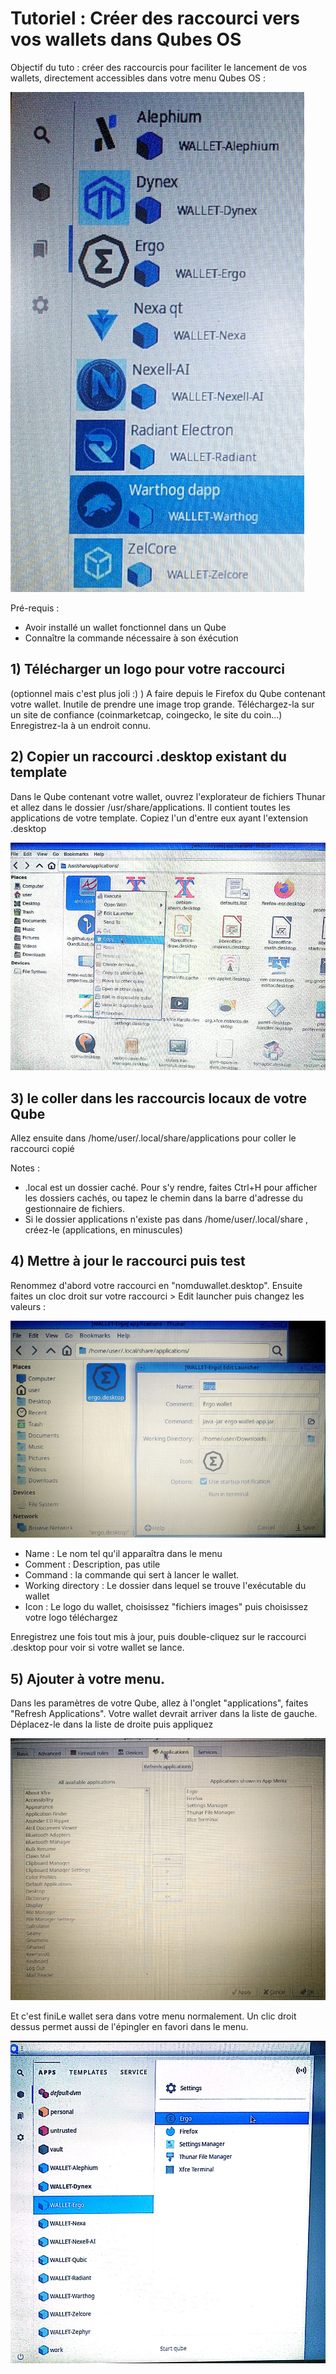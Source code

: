 # Tutoriel : Créer des raccourci vers vos wallets dans Qubes OS

Objectif du tuto : créer des raccourcis pour faciliter le lancement de vos wallets, directement accessibles dans votre menu Qubes OS :

![Qubes_Raccourcis00](/IMG/Qubes-raccourcis00.jpg)

Pré-requis :
- Avoir installé un wallet fonctionnel dans un Qube
- Connaître la commande nécessaire à son éxécution

## 1) Télécharger un logo pour votre raccourci

(optionnel mais c'est plus joli :) )
A faire depuis le Firefox du Qube contenant votre wallet. Inutile de prendre une image trop grande. Téléchargez-la sur un site de confiance (coinmarketcap, coingecko, le site du coin...)
Enregistrez-la à un endroit connu.

## 2) Copier un raccourci .desktop existant du template

Dans le Qube contenant votre wallet, ouvrez l'explorateur de fichiers Thunar et allez dans le dossier /usr/share/applications. Il contient toutes les applications de votre template. Copiez l'un d'entre eux ayant l'extension .desktop

![Qubes_Raccourcis03](/IMG/Qubes-raccourcis03.jpg)

## 3) le coller dans les raccourcis locaux de votre Qube

Allez ensuite dans /home/user/.local/share/applications pour coller le raccourci copié

Notes :
- .local est un dossier caché. Pour s'y rendre, faites Ctrl+H pour afficher les dossiers cachés, ou tapez le chemin dans la barre d'adresse du gestionnaire de fichiers.
- Si le dossier applications n'existe pas dans /home/user/.local/share , créez-le (applications, en minuscules)

## 4) Mettre à jour le raccourci puis test

Renommez d'abord votre raccourci en "nomduwallet.desktop".
Ensuite faites un cloc droit sur votre raccourci > Edit launcher puis changez les valeurs :

![Qubes_Raccourcis04](/IMG/Qubes-raccourcis04.jpg)

- Name : Le nom tel qu'il apparaîtra dans le menu
- Comment : Description, pas utile
- Command : la commande qui sert à lancer le wallet.
- Working directory : Le dossier dans lequel se trouve l'exécutable du wallet
- Icon : Le logo du wallet, choisissez "fichiers images" puis choisissez votre logo téléchargez

Enregistrez une fois tout mis à jour, puis double-cliquez sur le raccourci .desktop pour voir si votre wallet se lance.

## 5) Ajouter à votre menu.

Dans les paramètres de votre Qube, allez à l'onglet "applications", faites "Refresh Applications". Votre wallet devrait arriver dans la liste de gauche. Déplacez-le dans la liste de droite puis appliquez

![Qubes_Raccourcis05](/IMG/Qubes-raccourcis05.jpg)

Et c'est finiLe wallet sera dans votre menu normalement. Un clic droit dessus permet aussi de l'épingler en favori dans le menu.

![Qubes_Raccourcis01](/IMG/Qubes-raccourcis01.jpg)


